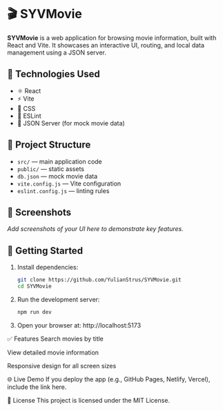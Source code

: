 # 🎬 SYVMovie

**SYVMovie** is a web application for browsing movie information, built with React and Vite. It showcases an interactive UI, routing, and local data management using a JSON server.

## 🚀 Technologies Used

- ⚛️ React
- ⚡ Vite
- 🎨 CSS
- 🧪 ESLint
- 📄 JSON Server (for mock movie data)

## 📁 Project Structure

- `src/` — main application code
- `public/` — static assets
- `db.json` — mock movie data
- `vite.config.js` — Vite configuration
- `eslint.config.js` — linting rules

## 📸 Screenshots

*Add screenshots of your UI here to demonstrate key features.*

## 🔧 Getting Started

1. Install dependencies:

   ```bash
   git clone https://github.com/YulianStrus/SYVMovie.git
   cd SYVMovie

2. Run the development server:

   ```bash
   npm run dev

3. Open your browser at: http://localhost:5173

✅ Features
Search movies by title

View detailed movie information

Responsive design for all screen sizes

🌐 Live Demo
If you deploy the app (e.g., GitHub Pages, Netlify, Vercel), include the link here.

📄 License
This project is licensed under the MIT License.
